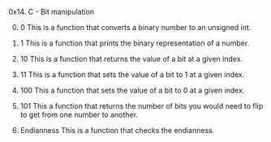 0x14. C - Bit manipulation

0. 0
This is a function that converts a binary number to an unsigned int.

1. 1
This is a function that prints the binary representation of a number.

2. 10
This is a function that returns the value of a bit at a given index.

3. 11
This is a function that sets the value of a bit to 1 at a given index.

4. 100
This a function that sets the value of a bit to 0 at a given index.

5. 101
This a function that returns the number of bits you would need to flip to get from one number to another.

6. Endianness
This is a function that checks the endianness.
